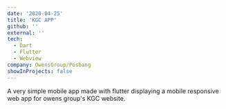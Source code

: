 ```yaml
---
date: '2020-04-25'
title: 'KGC APP'
github: ''
external: ''
tech:
  - Dart
  - Flutter
  - Webview
company: OwensGroup/Posbang
showInProjects: false
---
```


A very simple mobile app made with flutter displaying a mobile responsive web app for owens group's KGC website.
